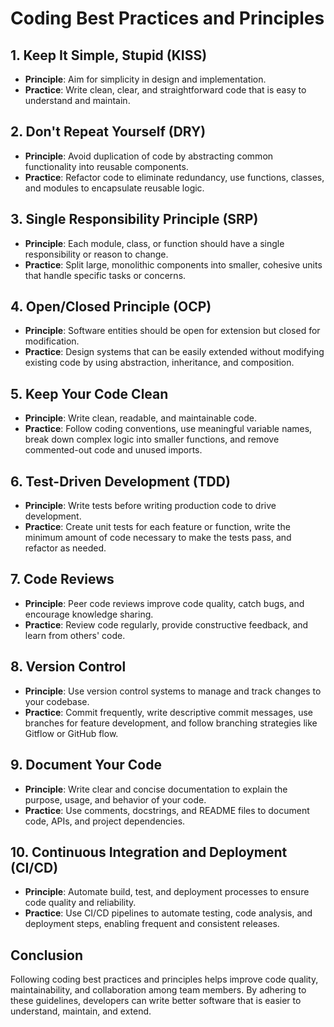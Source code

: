 # Coding Best Practices and Principles

## 1. Keep It Simple, Stupid (KISS)

- **Principle**: Aim for simplicity in design and implementation.
- **Practice**: Write clean, clear, and straightforward code that is easy to understand and maintain.

## 2. Don't Repeat Yourself (DRY)

- **Principle**: Avoid duplication of code by abstracting common functionality into reusable components.
- **Practice**: Refactor code to eliminate redundancy, use functions, classes, and modules to encapsulate reusable logic.

## 3. Single Responsibility Principle (SRP)

- **Principle**: Each module, class, or function should have a single responsibility or reason to change.
- **Practice**: Split large, monolithic components into smaller, cohesive units that handle specific tasks or concerns.

## 4. Open/Closed Principle (OCP)

- **Principle**: Software entities should be open for extension but closed for modification.
- **Practice**: Design systems that can be easily extended without modifying existing code by using abstraction, inheritance, and composition.

## 5. Keep Your Code Clean

- **Principle**: Write clean, readable, and maintainable code.
- **Practice**: Follow coding conventions, use meaningful variable names, break down complex logic into smaller functions, and remove commented-out code and unused imports.

## 6. Test-Driven Development (TDD)

- **Principle**: Write tests before writing production code to drive development.
- **Practice**: Create unit tests for each feature or function, write the minimum amount of code necessary to make the tests pass, and refactor as needed.

## 7. Code Reviews

- **Principle**: Peer code reviews improve code quality, catch bugs, and encourage knowledge sharing.
- **Practice**: Review code regularly, provide constructive feedback, and learn from others' code.

## 8. Version Control

- **Principle**: Use version control systems to manage and track changes to your codebase.
- **Practice**: Commit frequently, write descriptive commit messages, use branches for feature development, and follow branching strategies like Gitflow or GitHub flow.

## 9. Document Your Code

- **Principle**: Write clear and concise documentation to explain the purpose, usage, and behavior of your code.
- **Practice**: Use comments, docstrings, and README files to document code, APIs, and project dependencies.

## 10. Continuous Integration and Deployment (CI/CD)

- **Principle**: Automate build, test, and deployment processes to ensure code quality and reliability.
- **Practice**: Use CI/CD pipelines to automate testing, code analysis, and deployment steps, enabling frequent and consistent releases.

## Conclusion

Following coding best practices and principles helps improve code quality, maintainability, and collaboration among team members. By adhering to these guidelines, developers can write better software that is easier to understand, maintain, and extend.
